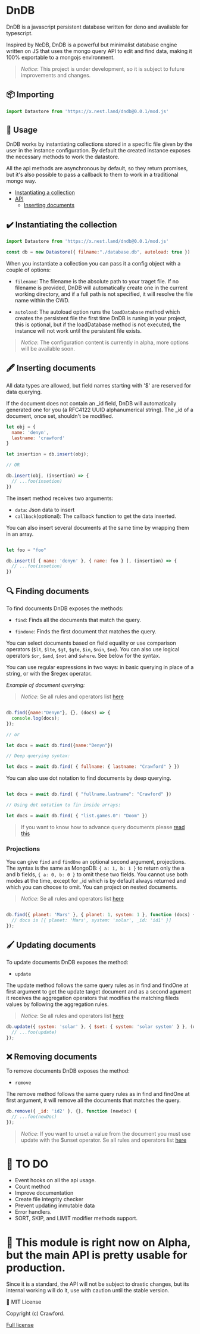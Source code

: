 # DnDB

DnDB is a javascript persistent database written for deno and available for typescript.

Inspired by NeDB, DnDB is a powerful but minimalist database engine written on JS that uses the mongo query API to edit and find data, making it 100% exportable to a mongojs environment.

> *Notice*: This project is under development, so it is subject to future improvements and changes.

## 📦 Importing

```javascript
import Datastore from 'https://x.nest.land/dndb@0.0.1/mod.js'
```

## 📖 Usage

DnDB works by instantiating collections stored in a specific file given by the user in the instance configuration. By default the created instance exposes the necessary methods to work the datastore.

All the api methods are asynchronous by default, so they return promises, but it's also possible to pass a callback to them to work in a traditional mongo way.

- [Instantiating a collection](#instatiating-a-collection)
- [API](#inserting-documents)
   - [Inserting documents](#inserting-documents)

## ✔️ Instantiating the collection

```javascript
import Datastore from 'https://x.nest.land/dndb@0.0.1/mod.js'

const db = new Datastore({ filname:"./database.db", autoload: true })

```

When you instantiate a collection you can pass it a config object with a couple of options:

- `filename`: The filename is the absolute path to your traget file. If no filename is provided, DnDB will automatically create one in the current working directory, and if a full path is not specified, it will resolve the file name within the CWD.

- `autoload`: The autoload option runs the `loadDatabase` method which creates the persistent file the first time DnDB is runing in your project, this is optional, but if the loadDatabase method is not executed, the instance will not work until the persistent file exists.

> *Notice*: The configuration content is currently in alpha, more options will be available soon.

## 🖋️ Inserting documents

All data types are allowed, but field names starting with '$' are reserved for data querying.

If the document does not contain an _id field, DnDB will automatically generated one for you (a RFC4122 UUID alphanumerical string). The _id of a document, once set, shouldn't be modified.

```javascript
let obj = {
  name: 'denyn',
  lastname: 'crawford'
}

let insertion = db.insert(obj);

// OR

db.insert(obj, (insertion) => {
  // ...foo(insetion)
})

```

The insert method receives two arguments: 

- `data`: Json data to insert
- `callback`(optional): The callback function to get the data inserted.

You can also insert several documents at the same time by wrapping them in an array.

```javascript

let foo = "foo"

db.insert([ { name: 'denyn' }, { name: foo } ], (insertion) => {
  // ...foo(insetion)
})
```

## 🔍 Finding documents

To find documents DnDB exposes the methods:

- `find`: Finds all the documents that match the query.

- `findone`: Finds the first document that matches the query.

You can select documents based on field equality or use comparison operators (`$lt`, `$lte`, `$gt`, `$gte`, `$in`, `$nin`, `$ne`). You can also use logical operators `$or`, `$and`, `$not` and `$where`. See below for the syntax.

You can use regular expressions in two ways: in basic querying in place of a string, or with the $regex operator.

*Example of document querying:*

> *Notice*: Se all rules and operators list [here](https://www.npmjs.com/package/mingo)

```javascript

db.find({name:"Denyn"}, {}, (docs) => {
  console.log(docs);
});

// or

let docs = await db.find({name:"Denyn"})

// Deep querying syntax:

let docs = await db.find( { fullname: { lastname: "Crawford" } })

```

You can also use dot notation to find documents by deep querying.

```javascript

let docs = await db.find( { "fullname.lastname": "Crawford" })

// Using dot notation to fin inside arrays:

let docs = await db.find( { "list.games.0": "Doom" })

```

> If you want to know how to advance query documents please [read this](https://github.com/louischatriot/nedb/#basic-querying)

### Projections


You can give `find` and `findOne` an optional second argument, projections. The syntax is the same as MongoDB: `{ a: 1, b: 1 }` to return only the a and b fields, `{ a: 0, b: 0 }` to omit these two fields. You cannot use both modes at the time, except for _id which is by default always returned and which you can choose to omit. You can project on nested documents.

> *Notice*: Se all rules and operators list [here](https://www.npmjs.com/package/mingo)

```javascript

db.find({ planet: 'Mars' }, { planet: 1, system: 1 }, function (docs) {
  // docs is [{ planet: 'Mars', system: 'solar', _id: 'id1' }]
});

```

## 🖌️ Updating documents

To update documents DnDB exposes the method:

- `update`

The update method follows the same query rules as in find and findOne at first argument to get the update target document and as a second agument it receives the aggregation operators that modifies the matching fileds values ​​by following the aggregation rules.

> *Notice*: Se all rules and operators list [here](https://www.npmjs.com/package/mingo)

```javascript
db.update({ system: 'solar' }, { $set: { system: 'solar system' } }, (update) => {
  // ...foo(update)
});
```

## ❌ Removing documents

To remove documents DnDB exposes the method:

- `remove`

The remove method follows the same query rules as in find and findOne at first argument, it will remove all the documents that matches the query.

```javascript
db.remove({ _id: 'id2' }, {}, function (newdoc) {
  // ...foo(newDoc)
});
```

> *Notice*: If you want to unset a  value from the document you must use update with the $unset operator. Se all rules and operators list [here](https://www.npmjs.com/package/mingo)

# :memo: TO DO

- Event hooks on all the api usage.
- Count method
- Improve documentation
- Create file integrity checker
- Prevent updating inmutable data
- Error handlers.
- SORT, SKIP, and LIMIT modifier methods support.

# :pushpin: This module is right now on Alpha, but the main API is pretty usable for production.

Since it is a standard, the API will not be subject to drastic changes, but its internal working will do it, use with caution until the stable version.

📜 MIT License

Copyright (c) Crawford.

[Full license](/blob/master/LICENSE.md)